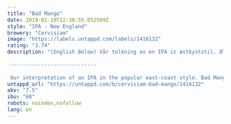 ```yaml
---
title: "Bad Mango"
date: 2019-02-10T12:38:55.052509Z
style: "IPA - New England"
brewery: "Cervisiam"
image: "https://labels.untappd.com/labels/1416132"
rating: "3.74"
description: "(English Below) Vår tolkning av en IPA is østkyststil. Ølet er brygget med mengder av mosaic-humle, og tilsatt mangopuré for å gi et ekstra tropisk preg. Et saftig og godt brygg, med moderat bitterhet og høy fruktighet. Vår hyllest til østkysten!  ----------------------------  Our interpretation of an IPA in the popular east-coast style. Bad Mango is brewed with a shitload of Mosaic hops, followed post-fermentation by a shitload of Mango puree to give it a tropical boost. A juicy beer, with a moderate bitterness and an extremely high fruitiness. Our tribute to the east coast!"
untappd_url: "https://untappd.com/b/cervisiam-bad-mango/1416132"
abv: "7.5"
ibu: "60"
robots: noindex,nofollow
lang: en
---
```

